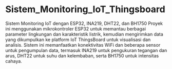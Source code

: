 # Sistem_Monitoring_IoT_Thingsboard
Sistem Monitoring IoT dengan ESP32, INA219, DHT22, dan BH1750
Proyek ini menggunakan mikrokontroler ESP32 untuk memantau berbagai parameter lingkungan dan karakteristik listrik, kemudian mengirimkan data yang dikumpulkan ke platform IoT ThingsBoard untuk visualisasi dan analisis. Sistem ini memanfaatkan konektivitas WiFi dan beberapa sensor untuk pengumpulan data, termasuk INA219 untuk pengukuran tegangan dan arus, DHT22 untuk suhu dan kelembaban, serta BH1750 untuk intensitas cahaya.
